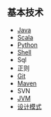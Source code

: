 
## 基本技术
* [Java](src/main/com/libin/program/_01_java)
* [Scala](src/main/com/libin/program/_02_scala)
* [Python](src/main/com/libin/program/_03_python)
* [Shell](src/main/com/libin/program/_04_shell)
* Sql
* 正则
* [Git](src/main/com/libin/program/_07_git)
* [Maven](src/main/com/libin/program/_08_maven)
* SVN
* [JVM](src/main/com/libin/program/_10_jvm)
* [设计模式](src/main/com/libin/program/_11_designPattern)
